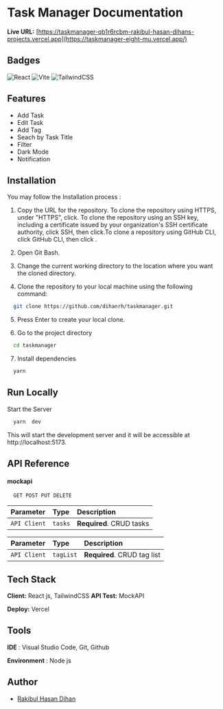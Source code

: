 # Task Manager Documentation


**Live URL:**  [https://taskmanager-qb1r6rcbm-rakibul-hasan-dihans-projects.vercel.app](https://taskmanager-eight-mu.vercel.app/)


## Badges

![React](https://img.shields.io/badge/react-%2320232a.svg?style=for-the-badge&logo=react&logoColor=%2361DAFB)
![Vite](https://img.shields.io/badge/vite-%23646CFF.svg?style=for-the-badge&logo=vite&logoColor=white)
![TailwindCSS](https://img.shields.io/badge/tailwindcss-%2338B2AC.svg?style=for-the-badge&logo=tailwind-css&logoColor=white)


 
## Features

- Add Task
- Edit Task
- Add Tag
- Seach by Task Title
- Filter
- Dark Mode
- Notification



## Installation

You may follow the Installation process :

1. Copy the URL for the repository. To clone the repository using HTTPS, under "HTTPS", click. To clone the repository using an SSH key, including a certificate issued by your organization's SSH certificate authority, click SSH, then click.To clone a repository using GitHub CLI, click GitHub CLI, then click .


2. Open Git Bash. 
3. Change the current working directory to the location where you want the cloned directory.
4. Clone the repository to your local machine using the following command:

```bash
  git clone https://github.com/dihanrh/taskmanager.git

```
5. Press Enter to create your local clone.

6. Go to the project directory

```bash
  cd taskmanager

```
7. Install dependencies

```bash
  yarn

```



## Run Locally

 Start the Server
```bash
  yarn  dev

```
This will start the development server and it will be accessible at http://localhost:5173.



## API Reference

#### mockapi

```http
  GET POST PUT DELETE
```

| Parameter    | Type     | Description                |
| :--------    | :------- | :------------------------- |
| `API Client` | `tasks` | **Required**. CRUD tasks  |

| Parameter    | Type     | Description                |
| :--------    | :------- | :------------------------- |
| `API Client` | `tagList` | **Required**. CRUD tag list  |


## Tech Stack

**Client:** React js, TailwindCSS
**API Test:** MockAPI

**Deploy:** Vercel


## Tools
**IDE** : Visual Studio Code, Git, Github


**Environment** : Node js



## Author

- [Rakibul Hasan Dihan](https://github.com/dihanrh)
